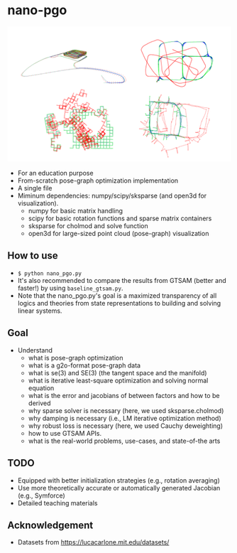 # nano-pgo
 ![example results](docs/results/visualization/readme.png)
- For an education purpose
- From-scratch pose-graph optimization implementation
- A single file
- Miminum dependencies: numpy/scipy/sksparse (and open3d for visualization).
    - numpy for basic matrix handling 
    - scipy for basic rotation functions and sparse matrix containers 
    - sksparse for cholmod and solve function
    - open3d for large-sized point cloud (pose-graph) visualization

## How to use 
- `$ python nano_pgo.py`
- It's also recommended to compare the results from GTSAM (better and faster!) by using `baseline_gtsam.py`.
- Note that the nano_pgo.py's goal is a maximized transparency of all logics and theories from state representations to building and solving linear systems.

## Goal 
- Understand 
    - what is pose-graph optimization
    - what is a g2o-format pose-graph data 
    - what is se(3) and SE(3) (the tangent space and the manifold)
    - what is iterative least-square optimization and solving normal equation
    - what is the error and jacobians of between factors and how to be derived
    - why sparse solver is necessary (here, we used sksparse.cholmod)
    - why damping is necessary (i.e., LM iterative optimization method)
    - why robust loss is necessary (here, we used Cauchy deweighting)
    - how to use GTSAM APIs.
    - what is the real-world problems, use-cases, and state-of-the arts
    
## TODO
- Equipped with better initialization strategies (e.g., rotation averaging) 
- Use more theoretically accurate or automatically generated Jacobian (e.g., Symforce)
- Detailed teaching materials

## Acknowledgement 
- Datasets from https://lucacarlone.mit.edu/datasets/

